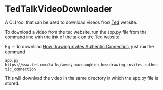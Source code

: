 # TedTalkVideoDownloader

A CLI tool that can be used to download videos from [Ted](https://www.ted.com/) website.

To download a video from the ted website, run the app.py file from the command line with the link of the talk on the Ted website.

Eg :- To download [How Drawing invites Authentic Connection](https://www.ted.com/talks/wendy_macnaughton_how_drawing_invites_authentic_connection), just run the command

`app.py https://www.ted.com/talks/wendy_macnaughton_how_drawing_invites_authentic_connection`

This will download the video in the same directory in which the app.py file is stored.
